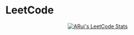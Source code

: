 # LeetCode

<p align="center">
  <a href="https://github.com/JacobLinCool/LeetCode-Stats-Card" target="_blank">
    <img title="ARui's LeetCode Stats" alt="ARui's LeetCode Stats" src="https://leetcard.jacoblin.cool/ARui-tw?ext=heatmap&theme=nord" />
  </a>
</p>
